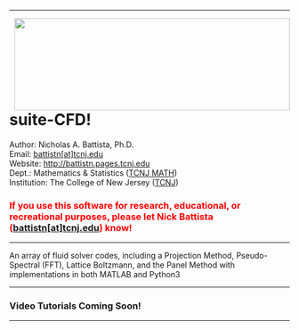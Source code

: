<hr>  </hr>

<a href="https://github.com/nickabattista/Holy_Grail"><img src="https://static.wixstatic.com/media/50968c_8059692615244fd5b14d29c4a6beec21~mv2.png/v1/fill/w_1142,h_360,al_c,q_85,usm_0.66_1.00_0.01/Holy_Grail.webp" align="right" height="165" width="495" ></a>
<H1> suite-CFD! </H1>

Author: Nicholas A. Battista, Ph.D. <br>
Email: <a href="mailto:battistn[at]tcnj.edu"> battistn[at]tcnj.edu </a> <br>
Website: <a href="http://battistn.pages.tcnj.edu"> http://battistn.pages.tcnj.edu </a> <br>
Dept.: Mathematics & Statistics (<a href="https://mathstat.tcnj.edu/">TCNJ MATH</a>) <br>
Institution: The College of New Jersey (<a href="https://tcnj.edu/">TCNJ</a>) <br> 

<H4>  </H4>

<h3 style="color:red;"> If you use this software for research, educational, or recreational purposes, please let Nick Battista (<a href="mailto:battistn[at]tcnj.edu">battistn[at]tcnj.edu</a>) know! </h3>


<hr> An array of fluid solver codes, including a Projection Method, Pseudo-Spectral (FFT), Lattice Boltzmann, and the Panel Method with implementations in both MATLAB and Python3  </hr>

<hr> </hr>

<H3>Video Tutorials Coming Soon! </H3>

<hr> </hr>
